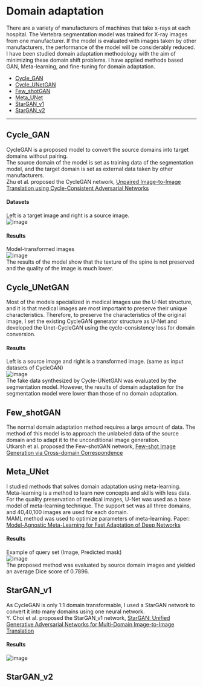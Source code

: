 Domain adaptation
=====================
There are a variety of manufacturers of machines that take x-rays at each hospital. The Vertebra segmentation model was trained for X-ray images from one manufacturer. If the model is evaluated with images taken by other manufacturers, the performance of the model will be considerably reduced. I have been studied domain adaptation methodology with the aim of minimizing these domain shift problems. I have applied methods based GAN, Meta-learning, and fine-tuning for domain adaptation. 
* [Cycle_GAN](#cycle_gan)
* [Cycle_UNetGAN](#cycle_unetgan)
* [Few_shotGAN](#few_shotgan)
* [Meta_UNet](#meta_unet)
* [StarGAN_v1](#stargan_v1)
* [StarGAN_v2](#stargan_v2)
----------------------

## Cycle_GAN 
CycleGAN is a proposed model to convert the source domains into target domains without pairing.                     
The source domain of the model is set as training data of the segmentation model, and the target domain is set as external data taken by other manufacturers.       
Zhu et al. proposed the CycleGAN network, [Unpaired Image-to-Image Translation using Cycle-Consistent Adversarial Networks](https://arxiv.org/abs/1703.10593?amp=1)   

#### Datasets           
Left is a target image and right is a source image.        
![image](https://user-images.githubusercontent.com/48985628/187868064-b6ed95e9-16af-4eb3-9efa-319c16c2bdd0.png)
          
#### Results          
Model-transformed images                      
![image](https://user-images.githubusercontent.com/48985628/187868525-75071c49-9673-4911-a580-e907ecd5545f.png)             
The results of the model show that the texture of the spine is not preserved and the quality of the image is much lower.         

## Cycle_UNetGAN
Most of the models specialized in medical images use the U-Net structure, and it is that medical images are most important to preserve their unique characteristics. Therefore, to preserve the characteristics of the original image, I set the existing CycleGAN generator structure as U-Net and developed the Unet-CycleGAN using the cycle-consistency loss for domain conversion.       

#### Results       
Left is a source image and right is a transformed image. (same as input datasets of CycleGAN)                   
![image](https://user-images.githubusercontent.com/48985628/188071291-e1826349-c1ba-47bf-850d-9b573c24b67c.png)  
The fake data synthesized by Cycle-UNetGAN was evaluated by the segmentation model. However, the results of domain adaptation for the segmentation model were lower than those of no domain adaptation.

## Few_shotGAN
The normal domain adaptation method requires a large amount of data. The method of this model is to approach the unlabeled data of the source domain and to adapt it to the unconditional image generation.                    
Utkarsh et al. proposed the Few-shotGAN network, [Few-shot Image Generation via Cross-domain Correspondence](https://arxiv.org/abs/2104.06820)

## Meta_UNet
I studied methods that solves domain adaptation using meta-learning. Meta-learning is a method to learn new concepts and skills with less data. For the quality preservation of medical images, U-Net was used as a base model of meta-learning technique. The support set was all three domains, and 40,40,100 images are used for each domain.        
MAML method was used to optimize parameters of meta-learning. Paper: [Model-Agnostic Meta-Learning for Fast Adaptation of Deep Networks](https://arxiv.org/abs/1703.03400)             

#### Results         
Example of query set (Image, Predicted mask)                
![image](https://user-images.githubusercontent.com/48985628/188077740-84259a1f-34f6-4a39-bd4b-96cac7d0aaf4.png)              
The proposed method was evaluated by source domain images and yielded an average Dice score of 0.7896. 

## StarGAN_v1
As CycleGAN is only 1:1 domain transformable, I used a StarGAN network to convert it into many domains using one neural network.          
Y. Choi et al. proposed the StarGAN_v1 network, [StarGAN: Unified Generative Adversarial Networks for Multi-Domain Image-to-Image Translation](https://arxiv.org/abs/1711.09020)           
#### Results      
![image](https://user-images.githubusercontent.com/48985628/188081137-11df38a3-d423-44fe-a747-830a073451ae.png)

## StarGAN_v2

